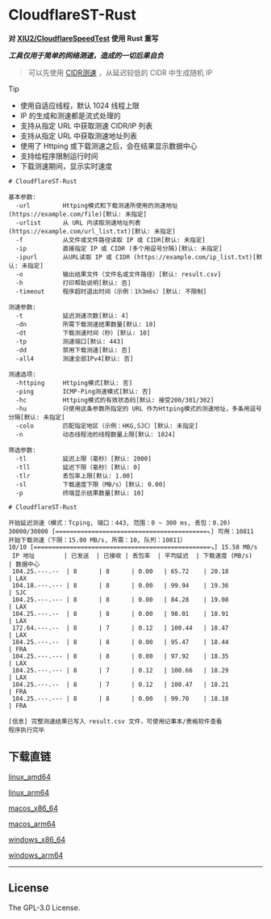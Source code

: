 # CloudflareST-Rust

**对 [XIU2/CloudflareSpeedTest](https://github.com/XIU2/CloudflareSpeedTest) 使用 Rust 重写**

***工具仅用于简单的网络测速，造成的一切后果自负***

> 可以先使用 [CIDR测速](https://github.com/GuangYu-yu/cfspeed) ，从延迟较低的 CIDR 中生成随机 IP

> [!TIP]
> - 使用自适应线程，默认 1024 线程上限
> - IP 的生成和测速都是流式处理的
> - 支持从指定 URL 中获取测速 CIDR/IP 列表
> - 支持从指定 URL 中获取测速地址列表
> - 使用了 Httping 或下载测速之后，会在结果显示数据中心
> - 支持给程序限制运行时间
> - 下载测速期间，显示实时速度

```
# CloudflareST-Rust

基本参数:
  -url         Httping模式和下载测速所使用的测速地址 (https://example.com/file)[默认: 未指定]
  -urlist      从 URL 内读取测速地址列表 (https://example.com/url_list.txt)[默认: 未指定]
  -f           从文件或文件路径读取 IP 或 CIDR[默认: 未指定]
  -ip          直接指定 IP 或 CIDR (多个用逗号分隔)[默认: 未指定]
  -ipurl       从URL读取 IP 或 CIDR (https://example.com/ip_list.txt)[默认: 未指定]
  -o           输出结果文件（文件名或文件路径）[默认: result.csv]
  -h           打印帮助说明[默认: 否]
  -timeout     程序超时退出时间（示例：1h3m6s）[默认: 不限制]

测速参数:
  -t           延迟测速次数[默认: 4]
  -dn          所需下载测速结果数量[默认: 10]
  -dt          下载测速时间（秒）[默认: 10]
  -tp          测速端口[默认: 443]
  -dd          禁用下载测速[默认: 否]
  -all4        测速全部IPv4[默认: 否]

测速选项:
  -httping     Httping模式[默认: 否]
  -ping        ICMP-Ping测速模式[默认: 否]
  -hc          Httping模式的有效状态码[默认: 接受200/301/302]
  -hu          只使用这条参数所指定的 URL 作为Httping模式的测速地址，多条用逗号分隔[默认: 未指定]
  -colo        匹配指定地区（示例：HKG,SJC）[默认: 未指定]
  -n           动态线程池的线程数量上限[默认: 1024]

筛选参数:
  -tl          延迟上限（毫秒）[默认: 2000]
  -tll         延迟下限（毫秒）[默认: 0]
  -tlr         丢包率上限[默认: 1.00]
  -sl          下载速度下限（MB/s）[默认: 0.00]
  -p           终端显示结果数量[默认: 10]
```

```
# CloudflareST-Rust

开始延迟测速（模式：Tcping, 端口：443, 范围：0 ~ 300 ms, 丢包：0.20)
30000/30000 [==========================================↖] 可用：10811
开始下载测速（下限：15.00 MB/s, 所需：10, 队列：10811）
10/10 [=================================================↘] 15.58 MB/s
 IP 地址        | 已发送  | 已接收 | 丢包率  | 平均延迟  | 下载速度 (MB/s)  | 数据中心
 104.25.---.--  | 8      | 8      | 0.00   | 65.72    | 20.18           | LAX 
 104.18.---.--- | 8      | 8      | 0.00   | 99.94    | 19.36           | SJC 
 104.25.---.--- | 8      | 8      | 0.00   | 84.28    | 19.08           | LAX 
 104.25.---.--  | 8      | 8      | 0.00   | 98.01    | 18.91           | LAX 
 172.64.---.--  | 8      | 7      | 0.12   | 100.44   | 18.47           | LAX 
 104.25.---.--  | 8      | 8      | 0.00   | 95.47    | 18.44           | FRA 
 104.25.---.--- | 8      | 8      | 0.00   | 97.92    | 18.35           | LAX 
 104.25.---.--- | 8      | 7      | 0.12   | 100.66   | 18.29           | LAX 
 104.25.---.--  | 8      | 7      | 0.12   | 100.47   | 18.21           | FRA 
 104.25.---.--- | 8      | 8      | 0.00   | 99.70    | 18.18           | FRA

[信息] 完整测速结果已写入 result.csv 文件，可使用记事本/表格软件查看
程序执行完毕
```

## 下载直链

[linux_amd64](https://raw.githubusercontent.com/GuangYu-yu/CloudflareST-Rust/refs/heads/main/binaries/linux_amd64/CloudflareST-Rust)

[linux_arm64](https://raw.githubusercontent.com/GuangYu-yu/CloudflareST-Rust/refs/heads/main/binaries/linux_arm64/CloudflareST-Rust)

[macos_x86_64](https://raw.githubusercontent.com/GuangYu-yu/CloudflareST-Rust/refs/heads/main/binaries/macos_x86_64/CloudflareST-Rust)

[macos_arm64](https://raw.githubusercontent.com/GuangYu-yu/CloudflareST-Rust/refs/heads/main/binaries/macos_arm64/CloudflareST-Rust)

[windows_x86_64](https://raw.githubusercontent.com/GuangYu-yu/CloudflareST-Rust/refs/heads/main/binaries/windows_x86_64/CloudflareST-Rust.exe)

[windows_arm64](https://raw.githubusercontent.com/GuangYu-yu/CloudflareST-Rust/refs/heads/main/binaries/windows_arm64/CloudflareST-Rust.exe)

****

## License

The GPL-3.0 License.

